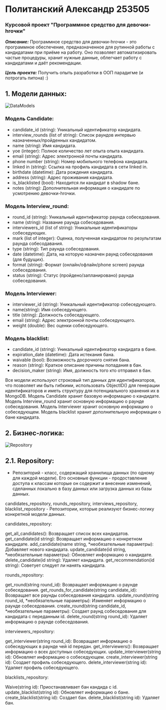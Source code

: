 # Политанский Александр 253505
### Курсовой проект "Программное средство для девочки-hrочки"

***Описание:***
Программное средство для девочки-hrочки - это программное обеспечение, предназначенное для рутинной работы с кандидатами при приёме на работу. Оно позволяет автоматизировать частые процедуры, хранит нужные данные, облегчает работу с кандидатами и даёт рекомендации. 

***Цель проекта:***
Получить опыть разработки в ООП парадигме (и потрогать питона) :)

## 1. Модели данных:
![DataModels](https://raw.github.com/StarkSpecter/HR_tool/screenshots/DataModels.png)

### Модель Candidate:
- candidate_id (string): Уникальный идентификатор кандидата.
- interview_rounds (list of string): Cписок раундов интервью назначенных/пройденных кандидатом.
- name (string): Имя кандидата.
- yoe (integer): Полное количество лет опыта опыта кандидата.
- email (string): Aдрес электронной почты кандидата.
- phone number (string): Hомер мобильного телефона кандидата.
- linked in (string): Cсылка на профиль кандидата в сети linked in.
- birthdate (datetime): Дата рождения кандидата.
- address (string): Адрес проживания кандидата.
- is_blacklisted (bool): Находится ли кандидат в shadow бане.
- notes (string): Дополнительная информация о кандидате по усмотрению девочки-hrочки.

### Модель Interview_round:
- round_id (string): Уникальный идентификатор раунда собеседования.
- name (string): Название раунда собеседования.
- interviewers_id (list of string): Уникальные идентификаторы собеседующих.
- mark (list of integer): Оценка, полученная кандидатом по результатам раунда собесодавания.
- type (string): Тип раунда собеседования.
- date (datetime): Дата, на которую назначен раунд собеседования (для будущих).
- format (string): Формат (онлайн/офлайн/phone screen) раунда собеседования.
- status (string): Статус (пройдено/запланировано) раунда собеседования.


### Модель Interviewer:
- interviewer_id (string): Уникальный идентификатор собеседующего.
- name(string): Имя собеседующего.
- title (string): Должность собеседующего.
- email (string): Aдрес электронной почты собеседующего.
- weight (double): Вес оценки собеседующего.


### Модель blacklist:
- candidate_id (string): Уникальный идентификатор кандидата в бане.
- expiration_date (datetime): Дата истекания бана.
- waivable (bool): Возможность досрочного снятия бана.
- reason (string): Краткое описание причины попадания в бан.
- decision_maker (string): Имя, должность того кто отправил в бан.


Все модели используют строковый тип данных для идентификаторов, что позволяет им быть гибкими, использовать ObjectID() для генерации идентификаторов и иметь структуру для потенциального хранения их в MongoDB.
Модель Candidate хранит базовую информацию о кандидате.
Модель Interview_round хранит основную информацию о раунде собеседования.
Модель Interviewer хранит основную информацию о собеседующем.
Модель blacklist хранит дополнительную информации о бане кандидата.


## 2. Бизнес-логика:
![Repository](https://raw.github.com/StarkSpecter/HR_tool/screenshots/Repository.png)
## 2.1. Repository:
- Репозиторий - класс, содержащий хранилища данных (по одному для каждой модели). Его основные функции - продоставление доступа к классам которые он содержит и внесение изменений, сделанных локально в базу данных или загрузка данных из базы данных.

candidates_repository, rounds_repository, interviews_repository, blacklist_repository - Репозитории, которые реализуют бизнес-логику конкретной модели данных.


candidates_repository:

get_all_candidates(): Возвращает список всех кандидатов.
get_candidate(id string): Возвращает информацию о конкретном кандидате.
add_candidate(name string, *необязательные параметры): Добавляет нового кандидата.
update_candidate(id string, *необязательные параметры): Обновляет информацию о кандидате.
delete_candidate(id string): Удаляет кандидата.
get_recommendation(id string): Советует следует ли нанять кандидата.


rounds_repository:

get_round(string round_id): Возвращает информацию о раунде собеседования.
get_rounds_for_candidate(string candidate_id): Возвращает все раунды собеседования кандидата.
update_round(string round_id, *необязательные параметры): Изменяет информацию о раунде собеседования.
create_round(string candidate_id, *необязательные параметры): Создает раунд собеседования для кандидата с переданным id.
delete_round(string round_id): Удаляет информацию о раунде собеседования.


interviewers_repository:

get_interviewer(string round_id): Возвращает информацию о собеседующих в раунде чей id передан.
get_interviewers(): Возвращает информацию о всех доступных собеседующих.
update_interviewer(string id): Обновляет информацию о собеседующем.
create_interviewer(string id): Создает профиль собеседующего.
delete_interviewer(string id): Удаляет профиль собеседующего.


blacklists_repository:

Waive(string id): Приостанавливает бан кандида с id.
update_blacklist(string id): Обновляет информацию о бане.
create_blacklist(string id): Создает бан.
delete_blacklist(string id): Удаляет бан.
